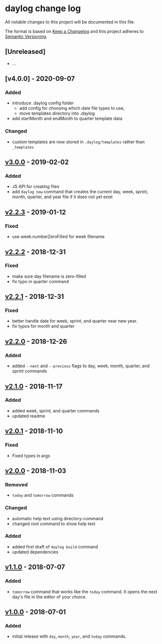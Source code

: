 # daylog change log

All notable changes to this project will be documented in this file.

The format is based on [Keep a Changelog](http://keepachangelog.com/) and this project adheres to [Semantic Versioning](http://semver.org/).

## [Unreleased]
- ... 

## [v4.0.0] - 2020-09-07

### Added
- introduce .daylog config folder
  - add config for choosing which date file types to use, 
  - move templates directory into .daylog
- add startMonth and endMonth to quarter template data

### Changed
- custom templates are now stored in `.daylog/templates` rather than `_templates`

## [v3.0.0] - 2019-02-02

### Added
- JS API for creating files
- add `daylog now` command that creates the current day, week, sprint, month, quarter, and year file if it does not yet exist

## [v2.2.3] - 2019-01-12

### Fixed
- use week.numberZeroFilled for week filename

## [v2.2.2] - 2018-12-31

### Fixed
- make sure day filename is zero-filled
- fix typo in quarter command

## [v2.2.1] - 2018-12-31

### Fixed
- better handle date for week, sprint, and quarter near new year.
- fix typos for month and quarter

## [v2.2.0] - 2018-12-26

### Added
- added `--next` and `--previous` flags to day, week, month, quarter, and sprint commands

## [v2.1.0] - 2018-11-17

### Added
- added week, sprint, and quarter commands
- updated readme

## [v2.0.1] - 2018-11-10

### Fixed
- Fixed types in args

## [v2.0.0] - 2018-11-03

### Removed
- `today` and `tomorrow` commands

### Changed

- automatic help text using directory-command
- changed root command to show help text

### Added

- added first draft of `daylog build` command
- updated dependencies

## [v1.1.0] - 2018-07-07

### Added

- `tomorrow` command that works like the `today` command. It opens the next day's file in the editor of your choice.

## [v1.0.0] - 2018-07-01

### Added
- initial release with `day`, `month`, `year`, and `today` commands.

[v3.0.0]: https://github.com/daylog/daylog/compare/v2.2.3...v3.0.0
[v2.2.3]: https://github.com/daylog/daylog/compare/v2.2.2...v2.2.3
[v2.2.2]: https://github.com/daylog/daylog/compare/v2.2.1...v2.2.2
[v2.2.1]: https://github.com/daylog/daylog/compare/v2.2.0...v2.2.1
[v2.2.0]: https://github.com/daylog/daylog/compare/v2.1.0...v2.2.0
[v2.1.0]: https://github.com/daylog/daylog/compare/v2.0.1...v2.1.0
[v2.0.1]: https://github.com/daylog/daylog/compare/v2.0.0...v2.0.1
[v2.0.0]: https://github.com/daylog/daylog/compare/v1.1.0...v2.0.0
[v1.1.0]: https://github.com/daylog/daylog/compare/v1.0.0...v1.1.0
[v1.0.0]: https://github.com/daylog/daylog/compare/v1.0.0
